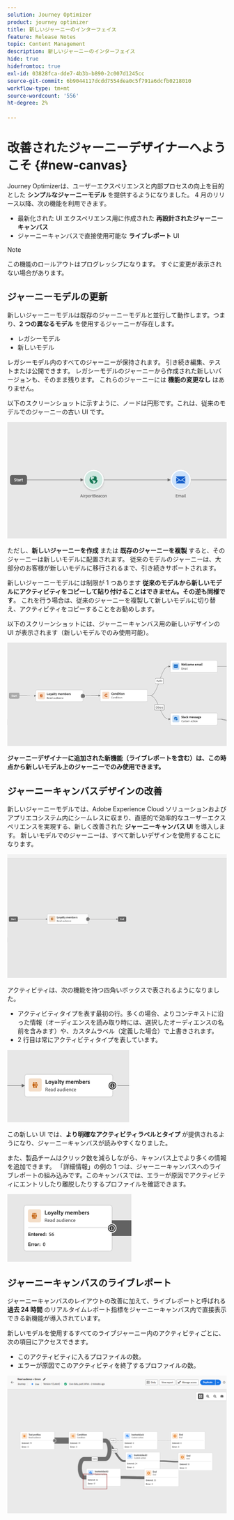```yaml
---
solution: Journey Optimizer
product: journey optimizer
title: 新しいジャーニーのインターフェイス
feature: Release Notes
topic: Content Management
description: 新しいジャーニーのインターフェイス
hide: true
hidefromtoc: true
exl-id: 03828fca-dde7-4b3b-b890-2c007d1245cc
source-git-commit: 6b9044117dcdd7554dea0c5f791a6dcfb0218010
workflow-type: tm+mt
source-wordcount: '556'
ht-degree: 2%

---
```


# 改善されたジャーニーデザイナーへようこそ {#new-canvas}

Journey Optimizerは、ユーザーエクスペリエンスと内部プロセスの向上を目的とした **シンプルなジャーニーモデル** を提供するようになりました。 4 月のリリース以降、次の機能を利用できます。

* 最新化された UI エクスペリエンス用に作成された **再設計されたジャーニーキャンバス**
* ジャーニーキャンバスで直接使用可能な **ライブレポート** UI

>[!NOTE]
>
>この機能のロールアウトはプログレッシブになります。 すぐに変更が表示されない場合があります。

## ジャーニーモデルの更新

新しいジャーニーモデルは既存のジャーニーモデルと並行して動作します。つまり、**2 つの異なるモデル** を使用するジャーニーが存在します。

* レガシーモデル
* 新しいモデル

レガシーモデル内のすべてのジャーニーが保持されます。 引き続き編集、テストまたは公開できます。 レガシーモデルのジャーニーから作成された新しいバージョンも、そのまま残ります。 これらのジャーニーには **機能の変更なし** はありません。

以下のスクリーンショットに示すように、ノードは円形です。これは、従来のモデルでのジャーニーの古い UI です。

![](assets/new-canvas.png)

ただし、**新しいジャーニーを作成** または **既存のジャーニーを複製** すると、そのジャーニーは新しいモデルに配置されます。 従来のモデルのジャーニーは、大部分のお客様が新しいモデルに移行されるまで、引き続きサポートされます。

新しいジャーニーモデルには制限が 1 つあります **従来のモデルから新しいモデルにアクティビティをコピーして貼り付けることはできません。その逆も同様です**。 これを行う場合は、従来のジャーニーを複製して新しいモデルに切り替え、アクティビティをコピーすることをお勧めします。

以下のスクリーンショットには、ジャーニーキャンバス用の新しいデザインの UI が表示されます（新しいモデルでのみ使用可能）。

![](assets/new-canvas2.png)

**ジャーニーデザイナーに追加された新機能（ライブレポートを含む）は、この時点から新しいモデル上のジャーニーでのみ使用できます。**

## ジャーニーキャンバスデザインの改善

新しいジャーニーモデルでは、Adobe Experience Cloud ソリューションおよびアプリエコシステム内にシームレスに収まり、直感的で効率的なユーザーエクスペリエンスを実現する、新しく改善された **ジャーニーキャンバス UI** を導入します。 新しいモデルでのジャーニーは、すべて新しいデザインを使用することになります。

![](assets/new-canvas3.gif)

アクティビティは、次の機能を持つ四角いボックスで表されるようになりました。

* アクティビティタイプを表す最初の行。多くの場合、よりコンテキストに沿った情報（オーディエンスを読み取り時には、選択したオーディエンスの名前を含みます）や、カスタムラベル（定義した場合）で上書きされます。
* 2 行目は常にアクティビティタイプを表しています。

![](assets/new-canvas4.png)

この新しい UI では、**より明確なアクティビティラベルとタイプ** が提供されるようになり、ジャーニーキャンバスが読みやすくなりました。

また、製品チームはクリック数を減らしながら、キャンバス上でより多くの情報を追加できます。 「詳細情報」の例の 1 つは、ジャーニーキャンバスへのライブレポートの組み込みです。このキャンバスでは、エラーが原因でアクティビティにエントリしたり離脱したりするプロファイルを確認できます。

![](assets/new-canvas5.png)

## ジャーニーキャンバスのライブレポート

ジャーニーキャンバスのレイアウトの改善に加えて、ライブレポートと呼ばれる **過去 24 時間** のリアルタイムレポート指標をジャーニーキャンバス内で直接表示できる新機能が導入されています。

新しいモデルを使用するすべてのライブジャーニー内のアクティビティごとに、次の項目にアクセスできます。


* このアクティビティに入るプロファイルの数。
* エラーが原因でこのアクティビティを終了するプロファイルの数。

![](assets/new-canvas6bis.png)

<!--`
With every live journey on the new model, you will be able to see two types of "last 24 hours" reporting information:

* On a **new insert**, you will see:
    * The number of profiles that have been exported for audience-triggered journeys. You will see the number of profiles available in the last export job alongside the time when that export has been made.
    * The number of profiles who exited the journey
    * The percentage of errors
    ![](assets/new-canvas7.png)
* **On each activity**, you will see the number of profiles who entered that activity and the number who exited because of an error:
    ![](assets/new-canvas8.png)
-->
<!--
Please note that you may see differences between the number of exported profiles and the number of profiles flowing through the journey. The exported profiles count only provides information about the last export job being made while the number of profiles entering an activity only contains profiles who did it in the last 24 hours. This can especially be visible on recurring daily journeys as there could be a data overlap between two days.
-->
